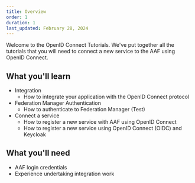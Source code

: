 ```yaml
---
title: Overview
order: 1
duration: 1
last_updated: February 28, 2024
---
```


Welcome to the OpenID Connect Tutorials. We've put together all the tutorials that you will need to connect a new service to the AAF using OpenID Connect.

## What you'll learn
- Integration
  - How to integrate your application with the OpenID Connect protocol
- Federation Manager Authentication
  - How to authenticate to Federation Manager (Test)
- Connect a service
  - How to register a new service with AAF using OpenID Connect
  - How to register a new service using OpenID Connect (OIDC) and Keycloak

## What you'll need
- AAF login credentials
- Experience undertaking integration work